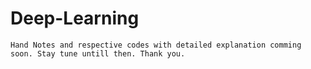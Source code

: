 # Deep-Learning 

```Hand Notes and respective codes with detailed explanation comming soon. Stay tune untill then. Thank you.```
